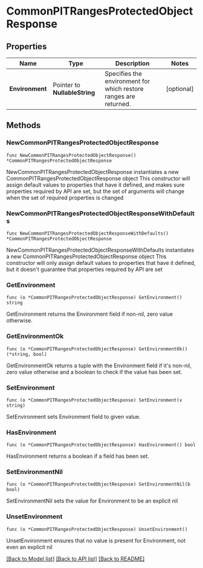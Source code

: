 # CommonPITRangesProtectedObjectResponse

## Properties

Name | Type | Description | Notes
------------ | ------------- | ------------- | -------------
**Environment** | Pointer to **NullableString** | Specifies the environment for which restore ranges are returned. | [optional] 

## Methods

### NewCommonPITRangesProtectedObjectResponse

`func NewCommonPITRangesProtectedObjectResponse() *CommonPITRangesProtectedObjectResponse`

NewCommonPITRangesProtectedObjectResponse instantiates a new CommonPITRangesProtectedObjectResponse object
This constructor will assign default values to properties that have it defined,
and makes sure properties required by API are set, but the set of arguments
will change when the set of required properties is changed

### NewCommonPITRangesProtectedObjectResponseWithDefaults

`func NewCommonPITRangesProtectedObjectResponseWithDefaults() *CommonPITRangesProtectedObjectResponse`

NewCommonPITRangesProtectedObjectResponseWithDefaults instantiates a new CommonPITRangesProtectedObjectResponse object
This constructor will only assign default values to properties that have it defined,
but it doesn't guarantee that properties required by API are set

### GetEnvironment

`func (o *CommonPITRangesProtectedObjectResponse) GetEnvironment() string`

GetEnvironment returns the Environment field if non-nil, zero value otherwise.

### GetEnvironmentOk

`func (o *CommonPITRangesProtectedObjectResponse) GetEnvironmentOk() (*string, bool)`

GetEnvironmentOk returns a tuple with the Environment field if it's non-nil, zero value otherwise
and a boolean to check if the value has been set.

### SetEnvironment

`func (o *CommonPITRangesProtectedObjectResponse) SetEnvironment(v string)`

SetEnvironment sets Environment field to given value.

### HasEnvironment

`func (o *CommonPITRangesProtectedObjectResponse) HasEnvironment() bool`

HasEnvironment returns a boolean if a field has been set.

### SetEnvironmentNil

`func (o *CommonPITRangesProtectedObjectResponse) SetEnvironmentNil(b bool)`

 SetEnvironmentNil sets the value for Environment to be an explicit nil

### UnsetEnvironment
`func (o *CommonPITRangesProtectedObjectResponse) UnsetEnvironment()`

UnsetEnvironment ensures that no value is present for Environment, not even an explicit nil

[[Back to Model list]](../README.md#documentation-for-models) [[Back to API list]](../README.md#documentation-for-api-endpoints) [[Back to README]](../README.md)


